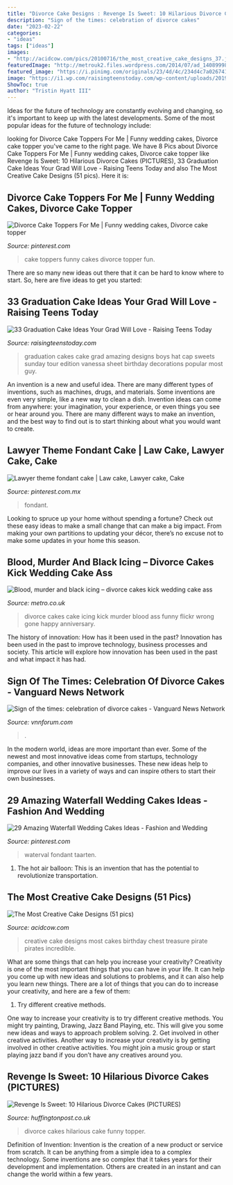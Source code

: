```yaml
---
title: "Divorce Cake Designs : Revenge Is Sweet: 10 Hilarious Divorce Cakes (pictures)"
description: "Sign of the times: celebration of divorce cakes"
date: "2023-02-22"
categories:
- "ideas"
tags: ["ideas"]
images:
- "http://acidcow.com/pics/20100716/the_most_creative_cake_designs_37.jpg"
featuredImage: "http://metrouk2.files.wordpress.com/2014/07/ad_140899983.jpg"
featured_image: "https://i.pinimg.com/originals/23/4d/4c/234d4c7a026741cca515472e1d470c06.jpg"
image: "https://i1.wp.com/raisingteenstoday.com/wp-content/uploads/2019/04/Grad-Cakes-16.jpg?resize=600%2C561&amp;ssl=1"
ShowToc: true
author: "Tristin Hyatt III"
---
```



Ideas for the future of technology are constantly evolving and changing, so it's important to keep up with the latest developments. Some of the most popular ideas for the future of technology include: 

	

		
looking for Divorce Cake Toppers For Me | Funny wedding cakes, Divorce cake topper you've came to the right page. We have 8 Pics about Divorce Cake Toppers For Me | Funny wedding cakes, Divorce cake topper like Revenge Is Sweet: 10 Hilarious Divorce Cakes (PICTURES), 33 Graduation Cake Ideas Your Grad Will Love - Raising Teens Today and also The Most Creative Cake Designs (51 pics). Here it is:
		
    
## Divorce Cake Toppers For Me | Funny Wedding Cakes, Divorce Cake Topper

<img loading=lazy src="https://i.pinimg.com/originals/95/29/76/952976947b25c94926bb5c8a53cd4156.jpg" onerror="this.onerror=null;this.src='https://tse4.mm.bing.net/th?id=OIP.IwORDr92js3oxH2BtimtMwHaLU&amp;pid=15.1';" alt="Divorce Cake Toppers For Me | Funny wedding cakes, Divorce cake topper">

_Source: pinterest.com_

>cake toppers funny cakes divorce topper fun. 

	

There are so many new ideas out there that it can be hard to know where to start. So, here are five ideas to get you started: 

    
## 33 Graduation Cake Ideas Your Grad Will Love - Raising Teens Today

<img loading=lazy src="https://i1.wp.com/raisingteenstoday.com/wp-content/uploads/2019/04/Grad-Cakes-16.jpg?resize=600%2C561&amp;ssl=1" onerror="this.onerror=null;this.src='https://tse1.mm.bing.net/th?id=OIP.FIFPlVDEcTtIOX3E6aT5bgHaG7&amp;pid=15.1';" alt="33 Graduation Cake Ideas Your Grad Will Love - Raising Teens Today">

_Source: raisingteenstoday.com_

>graduation cakes cake grad amazing designs boys hat cap sweets sunday tour edition vanessa sheet birthday decorations popular most guy. 

	

An invention is a new and useful idea. There are many different types of inventions, such as machines, drugs, and materials. Some inventions are even very simple, like a new way to clean a dish. Invention ideas can come from anywhere: your imagination, your experience, or even things you see or hear around you. There are many different ways to make an invention, and the best way to find out is to start thinking about what you would want to create.

    
## Lawyer Theme Fondant Cake | Law Cake, Lawyer Cake, Cake

<img loading=lazy src="https://i.pinimg.com/736x/62/3f/fd/623ffd4adbbf03b531d709fccd1c7c47.jpg" onerror="this.onerror=null;this.src='https://tse4.mm.bing.net/th?id=OIP.bPIBT98kZI7Bo1TI3PIQvwHaLH&amp;pid=15.1';" alt="Lawyer theme fondant cake | Law cake, Lawyer cake, Cake">

_Source: pinterest.com.mx_

>fondant. 

	

Looking to spruce up your home without spending a fortune? Check out these easy ideas to make a small change that can make a big impact. From making your own partitions to updating your décor, there’s no excuse not to make some updates in your home this season.

    
## Blood, Murder And Black Icing – Divorce Cakes Kick Wedding Cake Ass

<img loading=lazy src="http://metrouk2.files.wordpress.com/2014/07/ad_140899983.jpg" onerror="this.onerror=null;this.src='https://tse3.mm.bing.net/th?id=OIP.DY7DgLjwKSPn_nCVy5o53gHaJ4&amp;pid=15.1';" alt="Blood, murder and black icing – divorce cakes kick wedding cake ass">

_Source: metro.co.uk_

>divorce cakes cake icing kick murder blood ass funny flickr wrong gone happy anniversary. 

	

The history of innovation: How has it been used in the past?
Innovation has been used in the past to improve technology, business processes and society. This article will explore how innovation has been used in the past and what impact it has had.

    
## Sign Of The Times: Celebration Of Divorce Cakes - Vanguard News Network

<img loading=lazy src="https://i.dailymail.co.uk/i/pix/2012/07/30/article-2180997-14498AC1000005DC-278_306x423.jpg" onerror="this.onerror=null;this.src='https://tse2.mm.bing.net/th?id=OIP.1ju2rBOW5Crr-sFqd7gLkQDUEl&amp;pid=15.1';" alt="Sign of the times: celebration of divorce cakes - Vanguard News Network">

_Source: vnnforum.com_

>. 

	

In the modern world, ideas are more important than ever. Some of the newest and most innovative ideas come from startups, technology companies, and other innovative businesses. These new ideas help to improve our lives in a variety of ways and can inspire others to start their own businesses.

    
## 29 Amazing Waterfall Wedding Cakes Ideas - Fashion And Wedding

<img loading=lazy src="https://i.pinimg.com/originals/23/4d/4c/234d4c7a026741cca515472e1d470c06.jpg" onerror="this.onerror=null;this.src='https://tse2.mm.bing.net/th?id=OIP.sImhvVSGVYiI1Ph_A4EkQAHaJ_&amp;pid=15.1';" alt="29 Amazing Waterfall Wedding Cakes Ideas - Fashion and Wedding">

_Source: pinterest.com_

>waterval fondant taarten. 

	

1. The hot air balloon: This is an invention that has the potential to revolutionize transportation.

    
## The Most Creative Cake Designs (51 Pics)

<img loading=lazy src="http://acidcow.com/pics/20100716/the_most_creative_cake_designs_37.jpg" onerror="this.onerror=null;this.src='https://tse1.mm.bing.net/th?id=OIP.YwNrsXJzFs5qefE5gMSXTAHaGh&amp;pid=15.1';" alt="The Most Creative Cake Designs (51 pics)">

_Source: acidcow.com_

>creative cake designs most cakes birthday chest treasure pirate pirates incredible. 

	

What are some things that can help you increase your creativity?
Creativity is one of the most important things that you can have in your life. It can help you come up with new ideas and solutions to problems, and it can also help you learn new things. There are a lot of things that you can do to increase your creativity, and here are a few of them: 
1. Try different creative methods.

One way to increase your creativity is to try different creative methods. You might try painting, Drawing, Jazz Band Playing, etc. This will give you some new ideas and ways to approach problem solving. 
2. Get involved in other creative activities.
Another way to increase your creativity is by getting involved in other creative activities. You might join a music group or start playing jazz band if you don’t have any creatives around you.

    
## Revenge Is Sweet: 10 Hilarious Divorce Cakes (PICTURES)

<img loading=lazy src="http://i.huffpost.com/gen/1314740/thumbs/o-DIVORCE-facebook.jpg" onerror="this.onerror=null;this.src='https://tse4.mm.bing.net/th?id=OIP.QA6B311pIpx0cus2RtB22AHaFj&amp;pid=15.1';" alt="Revenge Is Sweet: 10 Hilarious Divorce Cakes (PICTURES)">

_Source: huffingtonpost.co.uk_

>divorce cakes hilarious cake funny topper. 

	

Definition of Invention:
Invention is the creation of a new product or service from scratch. It can be anything from a simple idea to a complex technology. Some inventions are so complex that it takes years for their development and implementation. Others are created in an instant and can change the world within a few years.

